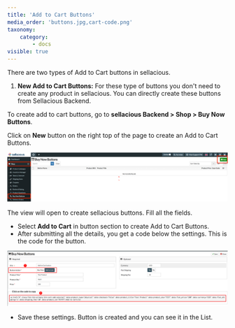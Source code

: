 ```yaml
---
title: 'Add to Cart Buttons'
media_order: 'buttons.jpg,cart-code.png'
taxonomy:
    category:
        - docs
visible: true
---
```


There are two types of Add to Cart buttons in sellacious.  

1. **New Add to Cart Buttons:** For these type of buttons you don't need to create any product in sellacious. You can directly create these buttons from Sellacious Backend.

To create add to cart buttons, go to **sellacious Backend > Shop > Buy Now Buttons**.  

Click on **New** button on the right top of the page to create an Add to Cart Buttons.

![](buttons.jpg)

The view will open to create sellacious buttons. Fill all the fields.  

* Select **Add to Cart** in button section to create Add to Cart Buttons.
* After submitting all the details, you get a code below the settings. This is the code for the button. 

![](cart-code.png)

* Save these settings. Button is created and you can see it in the List.  